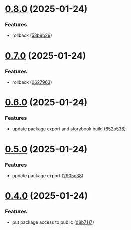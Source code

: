# [0.8.0](https://github.com/barbaraschiavinato/accelerator-component-library/compare/v0.7.0...v0.8.0) (2025-01-24)


### Features

* rollback ([53b9b29](https://github.com/barbaraschiavinato/accelerator-component-library/commit/53b9b29d92e4eb26d9071cfb44c9e2e0415a1dfa))



# [0.7.0](https://github.com/barbaraschiavinato/accelerator-component-library/compare/v0.6.0...v0.7.0) (2025-01-24)


### Features

* rollback ([0627963](https://github.com/barbaraschiavinato/accelerator-component-library/commit/0627963bb916d44ad30c69989ef6c1d8afb6d63d))



# [0.6.0](https://github.com/barbaraschiavinato/accelerator-component-library/compare/v0.5.0...v0.6.0) (2025-01-24)


### Features

* update package export and storybook build ([652b536](https://github.com/barbaraschiavinato/accelerator-component-library/commit/652b5366d9d6aa87d458d68d88315e1a2765ed09))



# [0.5.0](https://github.com/barbaraschiavinato/accelerator-component-library/compare/v0.4.0...v0.5.0) (2025-01-24)


### Features

* update package export ([2905c38](https://github.com/barbaraschiavinato/accelerator-component-library/commit/2905c38fd8fc75beb395dc373ed71108f4ff7b67))



# [0.4.0](https://github.com/barbaraschiavinato/accelerator-component-library/compare/v0.3.0...v0.4.0) (2025-01-24)


### Features

* put package access to public ([d8b7117](https://github.com/barbaraschiavinato/accelerator-component-library/commit/d8b7117a2a0fcb8ebc86189d190f086b645c908b))



